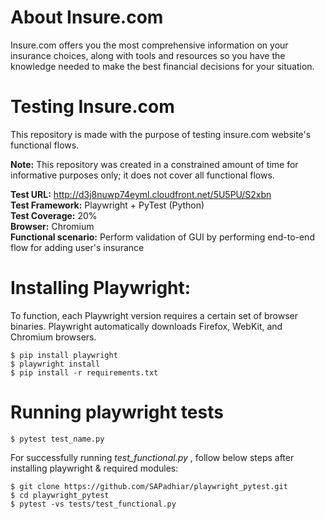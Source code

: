 # About Insure.com 
Insure.com offers you the most comprehensive information on your insurance choices, along with tools and resources so you have the knowledge needed to make the best financial decisions for your situation.

# Testing Insure.com
This repository is made with the purpose of testing insure.com website's functional flows.

**Note:** This repository was created in a constrained amount of time for informative purposes only; it does not cover all functional flows.

**Test URL:** http://d3j8nuwp74eyml.cloudfront.net/5U5PU/S2xbn  
**Test Framework:** Playwright + PyTest (Python)\
**Test Coverage:** 20%\
**Browser:** Chromium\
**Functional scenario:** Perform validation of GUI by performing end-to-end flow for adding user's insurance

# Installing Playwright:

To function, each Playwright version requires a certain set of browser binaries.
Playwright automatically downloads Firefox, WebKit, and Chromium browsers.

```
$ pip install playwright
$ playwright install
$ pip install -r requirements.txt
```

# Running playwright tests
```
$ pytest test_name.py
```

For successfully running _test_functional.py_ , follow below steps after installing playwright & required modules:
```
$ git clone https://github.com/SAPadhiar/playwright_pytest.git
$ cd playwright_pytest
$ pytest -vs tests/test_functional.py
```
